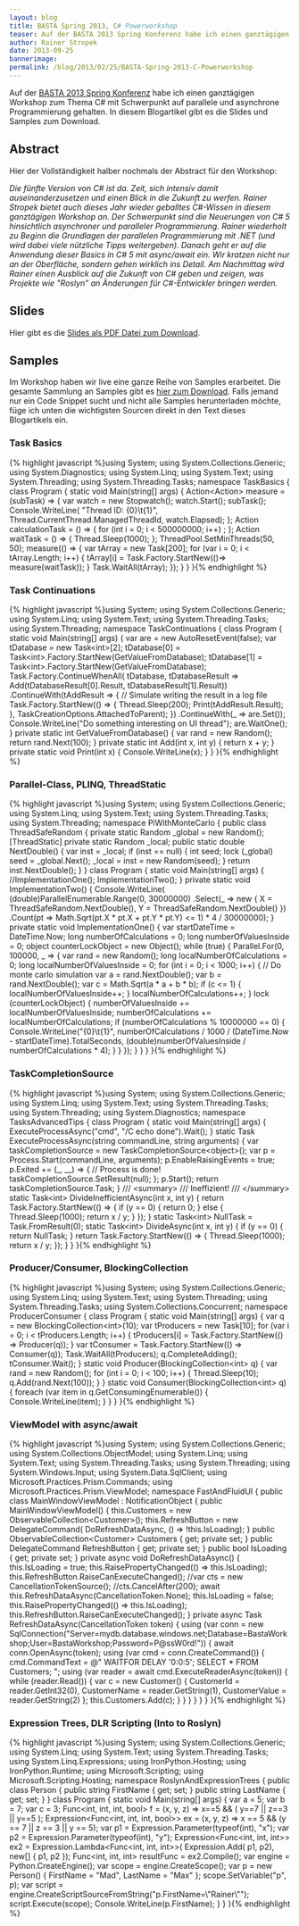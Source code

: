 ```yaml
---
layout: blog
title: BASTA Spring 2013, C# Powerworkshop
teaser: Auf der BASTA 2013 Spring Konferenz habe ich einen ganztägigen Workshop zum Thema C# mit Schwerpunkt auf parallele und asynchrone Programmierung gehalten. In diesem Blogartikel gibt es die Slides und Samples zum Download.
author: Rainer Stropek
date: 2013-09-25
bannerimage: 
permalink: /blog/2013/02/25/BASTA-Spring-2013-C-Powerworkshop
---
```


<p xmlns="http://www.w3.org/1999/xhtml">Auf der <a href="http://www.basta.net" title="BASTA Homepage" target="_blank">BASTA 2013 Spring Konferenz</a> habe ich einen ganztägigen Workshop zum Thema C# mit Schwerpunkt auf parallele und asynchrone Programmierung gehalten. In diesem Blogartikel gibt es die Slides und Samples zum Download.</p><h2 xmlns="http://www.w3.org/1999/xhtml">Abstract</h2><p xmlns="http://www.w3.org/1999/xhtml">Hier der Vollständigkeit halber nochmals der Abstract für den Workshop:</p><p xmlns="http://www.w3.org/1999/xhtml">
  <em>
    <span>Die fünfte Version von C# ist da. Zeit, sich intensiv damit auseinanderzusetzen und einen Blick in die Zukunft zu werfen. Rainer Stropek bietet auch dieses Jahr wieder geballtes C#-Wissen in diesem ganztägigen Workshop an. Der Schwerpunkt sind die Neuerungen von C# 5 hinsichtlich asynchroner und paralleler Programmierung. Rainer wiederholt zu Beginn die Grundlagen der parallelen Programmierung mit .NET (und wird dabei viele nützliche Tipps weitergeben). Danach geht er auf die Anwendung dieser Basics in C# 5 mit async/await ein. Wir kratzen nicht nur an der Oberfläche, sondern gehen wirklich ins Detail. Am Nachmittag wird Rainer einen Ausblick auf die Zukunft von C# geben und zeigen, was Projekte wie "Roslyn" an Änderungen für C#-Entwickler bringen werden.</span>
  </em>
</p><h2 xmlns="http://www.w3.org/1999/xhtml">Slides</h2><p xmlns="http://www.w3.org/1999/xhtml">Hier gibt es die <a href="{{site.baseurl}}/content/images/blog/2013/02/CSharp Powerworkshop BASTA Spring 2013 - Rainer Stropek.pdf" title="Slides als PDF Datei" target="_blank">Slides als PDF Datei zum Download</a>.</p><h2 xmlns="http://www.w3.org/1999/xhtml">Samples</h2><p xmlns="http://www.w3.org/1999/xhtml">Im Workshop haben wir live eine ganze Reihe von Samples erarbeitet. Die gesamte Sammlung an Samples gibt es <a href="{{site.baseurl}}/content/images/blog/2013/02/BastaCSharpWorkshopSamples.zip" title="Samples als ZIP Datei" target="_blank">hier zum Download</a>. Falls jemand nur ein Code Snippet sucht und nicht alle Samples herunterladen möchte, füge ich unten die wichtigsten Sourcen direkt in den Text dieses Blogartikels ein.</p><h3 xmlns="http://www.w3.org/1999/xhtml">Task Basics</h3>{% highlight javascript %}using System;&#xA;using System.Collections.Generic;&#xA;using System.Diagnostics;&#xA;using System.Linq;&#xA;using System.Text;&#xA;using System.Threading;&#xA;using System.Threading.Tasks;&#xA;&#xA;namespace TaskBasics&#xA;{&#xA;&#x9;class Program&#xA;&#x9;{&#xA;&#x9;&#x9;static void Main(string[] args)&#xA;&#x9;&#x9;{&#xA;&#x9;&#x9;&#x9;Action&lt;Action&gt; measure = (subTask) =&gt;&#xA;&#x9;&#x9;&#x9;&#x9;{&#xA;&#x9;&#x9;&#x9;&#x9;&#x9;var watch = new Stopwatch();&#xA;&#x9;&#x9;&#x9;&#x9;&#x9;watch.Start();&#xA;&#x9;&#x9;&#x9;&#x9;&#x9;subTask();&#xA;&#x9;&#x9;&#x9;&#x9;&#x9;Console.WriteLine(&#xA;&#x9;&#x9;&#x9;&#x9;&#x9;&#x9;&quot;Thread ID: {0}\t{1}&quot;,&#xA;&#x9;&#x9;&#x9;&#x9;&#x9;&#x9;Thread.CurrentThread.ManagedThreadId,&#xA;&#x9;&#x9;&#x9;&#x9;&#x9;&#x9;watch.Elapsed);&#xA;&#x9;&#x9;&#x9;&#x9;};&#xA;&#xA;&#x9;&#x9;&#x9;Action calculationTask = () =&gt;&#xA;&#x9;&#x9;&#x9;{&#xA;&#x9;&#x9;&#x9;&#x9;for (int i = 0; i &lt; 500000000; i++) ;&#xA;&#x9;&#x9;&#x9;};&#xA;&#x9;&#x9;&#x9;Action waitTask = () =&gt;&#xA;&#x9;&#x9;&#x9;{&#xA;&#x9;&#x9;&#x9;&#x9;Thread.Sleep(1000);&#xA;&#x9;&#x9;&#x9;};&#xA;&#xA;&#x9;&#x9;&#x9;ThreadPool.SetMinThreads(50, 50);&#xA;&#xA;&#x9;&#x9;&#x9;measure(() =&gt;&#xA;&#x9;&#x9;&#x9;&#x9;{&#xA;&#x9;&#x9;&#x9;&#x9;&#x9;var tArray = new Task[200];&#xA;&#x9;&#x9;&#x9;&#x9;&#x9;for (var i = 0; i &lt; tArray.Length; i++)&#xA;&#x9;&#x9;&#x9;&#x9;&#x9;{&#xA;&#x9;&#x9;&#x9;&#x9;&#x9;&#x9;tArray[i] = Task.Factory.StartNew(()=&gt; measure(waitTask));&#xA;&#x9;&#x9;&#x9;&#x9;&#x9;}&#xA;&#xA;&#x9;&#x9;&#x9;&#x9;&#x9;Task.WaitAll(tArray);&#xA;&#x9;&#x9;&#x9;&#x9;});&#xA;&#x9;&#x9;}&#xA;&#x9;}&#xA;}{% endhighlight %}<h3 xmlns="http://www.w3.org/1999/xhtml">Task Continuations</h3>{% highlight javascript %}using System;&#xA;using System.Collections.Generic;&#xA;using System.Linq;&#xA;using System.Text;&#xA;using System.Threading.Tasks;&#xA;using System.Threading;&#xA;&#xA;namespace TaskContinuations&#xA;{&#xA;&#x9;class Program&#xA;&#x9;{&#xA;&#x9;&#x9;static void Main(string[] args)&#xA;&#x9;&#x9;{&#xA;&#x9;&#x9;&#x9;var are = new AutoResetEvent(false);&#xA;&#xA;&#x9;&#x9;&#x9;var tDatabase = new Task&lt;int&gt;[2];&#xA;&#x9;&#x9;&#x9;tDatabase[0] = Task&lt;int&gt;.Factory.StartNew(GetValueFromDatabase);&#xA;&#x9;&#x9;&#x9;tDatabase[1] = Task&lt;int&gt;.Factory.StartNew(GetValueFromDatabase);&#xA;&#x9;&#x9;&#x9;Task.Factory.ContinueWhenAll(&#xA;&#x9;&#x9;&#x9;&#x9;&#x9;tDatabase,&#xA;&#x9;&#x9;&#x9;&#x9;&#x9;tDatabaseResult =&gt; Add(tDatabaseResult[0].Result, tDatabaseResult[1].Result))&#xA;&#x9;&#x9;&#x9;&#x9;.ContinueWith(tAddResult =&gt;&#xA;&#x9;&#x9;&#x9;&#x9;{&#xA;&#x9;&#x9;&#x9;&#x9;&#x9;// Simulate writing the result in a log file&#xA;&#x9;&#x9;&#x9;&#x9;&#x9;Task.Factory.StartNew(() =&gt;&#xA;&#x9;&#x9;&#x9;&#x9;&#x9;&#x9;{&#xA;&#x9;&#x9;&#x9;&#x9;&#x9;&#x9;&#x9;Thread.Sleep(200);&#xA;&#x9;&#x9;&#x9;&#x9;&#x9;&#x9;&#x9;Print(tAddResult.Result);&#xA;&#x9;&#x9;&#x9;&#x9;&#x9;&#x9;},&#xA;&#x9;&#x9;&#x9;&#x9;&#x9;&#x9;TaskCreationOptions.AttachedToParent);&#xA;&#x9;&#x9;&#x9;&#x9;})&#xA;&#x9;&#x9;&#x9;&#x9;.ContinueWith(_ =&gt; are.Set());&#xA;&#xA;&#x9;&#x9;&#x9;Console.WriteLine(&quot;Do something interesting on UI thread&quot;);&#xA;&#xA;&#x9;&#x9;&#x9;are.WaitOne();&#xA;&#x9;&#x9;}&#xA;&#xA;&#x9;&#x9;private static int GetValueFromDatabase()&#xA;&#x9;&#x9;{&#xA;&#x9;&#x9;&#x9;var rand = new Random();&#xA;&#x9;&#x9;&#x9;return rand.Next(100);&#xA;&#x9;&#x9;}&#xA;&#xA;&#x9;&#x9;private static int Add(int x, int y)&#xA;&#x9;&#x9;{&#xA;&#x9;&#x9;&#x9;return x + y;&#xA;&#x9;&#x9;}&#xA;&#xA;&#x9;&#x9;private static void Print(int x)&#xA;&#x9;&#x9;{&#xA;&#x9;&#x9;&#x9;Console.WriteLine(x);&#xA;&#x9;&#x9;}&#xA;&#x9;}&#xA;}{% endhighlight %}<h3 xmlns="http://www.w3.org/1999/xhtml">Parallel-Class, PLINQ, ThreadStatic</h3>{% highlight javascript %}using System;&#xA;using System.Collections.Generic;&#xA;using System.Linq;&#xA;using System.Text;&#xA;using System.Threading.Tasks;&#xA;using System.Threading;&#xA;&#xA;namespace PiWithMonteCarlo&#xA;{&#xA;&#x9;public class ThreadSafeRandom&#xA;&#x9;{&#xA;&#x9;&#x9;private static Random _global = new Random();&#xA;&#xA;&#x9;&#x9;[ThreadStatic]&#xA;&#x9;&#x9;private static Random _local;&#xA;&#xA;&#x9;&#x9;public static double NextDouble()&#xA;&#x9;&#x9;{&#xA;&#x9;&#x9;&#x9;var inst = _local;&#xA;&#x9;&#x9;&#x9;if (inst == null)&#xA;&#x9;&#x9;&#x9;{&#xA;&#x9;&#x9;&#x9;&#x9;int seed;&#xA;&#x9;&#x9;&#x9;&#x9;lock (_global) seed = _global.Next();&#xA;&#x9;&#x9;&#x9;&#x9;_local = inst = new Random(seed);&#xA;&#x9;&#x9;&#x9;}&#xA;&#xA;&#x9;&#x9;&#x9;return inst.NextDouble();&#xA;&#x9;&#x9;}&#xA;&#x9;}&#xA;&#xA;&#x9;class Program&#xA;&#x9;{&#xA;&#x9;&#x9;static void Main(string[] args)&#xA;&#x9;&#x9;{&#xA;&#x9;&#x9;&#x9;//ImplementationOne();&#xA;&#x9;&#x9;&#x9;ImplementationTwo();&#xA;&#x9;&#x9;}&#xA;&#xA;&#x9;&#x9;private static void ImplementationTwo()&#xA;&#x9;&#x9;{&#xA;&#x9;&#x9;&#x9;Console.WriteLine(&#xA;&#x9;&#x9;&#x9;&#x9;(double)ParallelEnumerable.Range(0, 30000000)&#xA;&#x9;&#x9;&#x9;&#x9;&#x9;.Select(_ =&gt; new { X = ThreadSafeRandom.NextDouble(), Y = ThreadSafeRandom.NextDouble() })&#xA;&#x9;&#x9;&#x9;&#x9;&#x9;.Count(pt =&gt; Math.Sqrt(pt.X * pt.X + pt.Y * pt.Y) &lt;= 1)&#xA;&#x9;&#x9;&#x9;&#x9;&#x9;* 4 / 30000000);&#xA;&#x9;&#x9;}&#xA;&#xA;&#x9;&#x9;private static void ImplementationOne()&#xA;&#x9;&#x9;{&#xA;&#x9;&#x9;&#x9;var startDateTime = DateTime.Now;&#xA;&#xA;&#x9;&#x9;&#x9;long numberOfCalculations = 0;&#xA;&#x9;&#x9;&#x9;long numberOfValuesInside = 0;&#xA;&#x9;&#x9;&#x9;object counterLockObject = new Object();&#xA;&#x9;&#x9;&#x9;while (true)&#xA;&#x9;&#x9;&#x9;{&#xA;&#x9;&#x9;&#x9;&#x9;Parallel.For(0, 100000, _ =&gt;&#xA;&#x9;&#x9;&#x9;&#x9;{&#xA;&#x9;&#x9;&#x9;&#x9;&#x9;var rand = new Random();&#xA;&#x9;&#x9;&#x9;&#x9;&#x9;long localNumberOfCalculations = 0;&#xA;&#x9;&#x9;&#x9;&#x9;&#x9;long localNumberOfValuesInside = 0;&#xA;&#x9;&#x9;&#x9;&#x9;&#x9;for (int i = 0; i &lt; 1000; i++)&#xA;&#x9;&#x9;&#x9;&#x9;&#x9;{&#xA;&#x9;&#x9;&#x9;&#x9;&#x9;&#x9;// Do monte carlo simulation&#xA;&#x9;&#x9;&#x9;&#x9;&#x9;&#x9;var a = rand.NextDouble();&#xA;&#x9;&#x9;&#x9;&#x9;&#x9;&#x9;var b = rand.NextDouble();&#xA;&#x9;&#x9;&#x9;&#x9;&#x9;&#x9;var c = Math.Sqrt(a * a + b * b);&#xA;&#xA;&#x9;&#x9;&#x9;&#x9;&#x9;&#x9;if (c &lt;= 1)&#xA;&#x9;&#x9;&#x9;&#x9;&#x9;&#x9;{&#xA;&#x9;&#x9;&#x9;&#x9;&#x9;&#x9;&#x9;localNumberOfValuesInside++;&#xA;&#x9;&#x9;&#x9;&#x9;&#x9;&#x9;}&#xA;&#xA;&#x9;&#x9;&#x9;&#x9;&#x9;&#x9;localNumberOfCalculations++;&#xA;&#x9;&#x9;&#x9;&#x9;&#x9;}&#xA;&#xA;&#x9;&#x9;&#x9;&#x9;&#x9;lock (counterLockObject)&#xA;&#x9;&#x9;&#x9;&#x9;&#x9;{&#xA;&#x9;&#x9;&#x9;&#x9;&#x9;&#x9;numberOfValuesInside += localNumberOfValuesInside;&#xA;&#x9;&#x9;&#x9;&#x9;&#x9;&#x9;numberOfCalculations += localNumberOfCalculations;&#xA;&#xA;&#x9;&#x9;&#x9;&#x9;&#x9;&#x9;if (numberOfCalculations % 10000000 == 0)&#xA;&#x9;&#x9;&#x9;&#x9;&#x9;&#x9;{&#xA;&#x9;&#x9;&#x9;&#x9;&#x9;&#x9;&#x9;Console.WriteLine(&quot;{0}\t{1}&quot;,&#xA;&#x9;&#x9;&#x9;&#x9;&#x9;&#x9;&#x9;&#x9;numberOfCalculations / 1000 / (DateTime.Now - startDateTime).TotalSeconds,&#xA;&#x9;&#x9;&#x9;&#x9;&#x9;&#x9;&#x9;&#x9;(double)numberOfValuesInside / numberOfCalculations * 4);&#xA;&#x9;&#x9;&#x9;&#x9;&#x9;&#x9;}&#xA;&#x9;&#x9;&#x9;&#x9;&#x9;}&#xA;&#x9;&#x9;&#x9;&#x9;});&#xA;&#x9;&#x9;&#x9;}&#xA;&#x9;&#x9;}&#xA;&#x9;}&#xA;}{% endhighlight %}<h3 xmlns="http://www.w3.org/1999/xhtml">TaskCompletionSource</h3>{% highlight javascript %}using System;&#xA;using System.Collections.Generic;&#xA;using System.Linq;&#xA;using System.Text;&#xA;using System.Threading.Tasks;&#xA;using System.Threading;&#xA;using System.Diagnostics;&#xA;&#xA;namespace TasksAdvancedTips&#xA;{&#xA;&#x9;class Program&#xA;&#x9;{&#xA;&#x9;&#x9;static void Main(string[] args)&#xA;&#x9;&#x9;{&#xA;&#x9;&#x9;&#x9;ExecuteProcessAsync(&quot;cmd&quot;, &quot;/C echo done&quot;).Wait();&#xA;&#x9;&#x9;}&#xA;&#xA;&#x9;&#x9;static Task ExecuteProcessAsync(string commandLine, string arguments)&#xA;&#x9;&#x9;{&#xA;&#x9;&#x9;&#x9;var taskCompletionSource = new TaskCompletionSource&lt;object&gt;();&#xA;&#x9;&#x9;&#x9;var p = Process.Start(commandLine, arguments);&#xA;&#x9;&#x9;&#x9;p.EnableRaisingEvents = true;&#xA;&#x9;&#x9;&#x9;p.Exited += (_, __) =&gt;&#xA;&#x9;&#x9;&#x9;&#x9;{&#xA;&#x9;&#x9;&#x9;&#x9;&#x9;// Process is done!&#xA;&#x9;&#x9;&#x9;&#x9;&#x9;taskCompletionSource.SetResult(null);&#xA;&#x9;&#x9;&#x9;&#x9;};&#xA;&#x9;&#x9;&#x9;p.Start();&#xA;&#x9;&#x9;&#x9;return taskCompletionSource.Task;&#xA;&#x9;&#x9;}&#xA;&#xA;&#x9;&#x9;/// &lt;summary&gt;&#xA;&#x9;&#x9;/// Ineffizient!&#xA;&#x9;&#x9;/// &lt;/summary&gt;&#xA;&#x9;&#x9;static Task&lt;int&gt; DivideInefficientAsync(int x, int y)&#xA;&#x9;&#x9;{&#xA;&#x9;&#x9;&#x9;return Task.Factory.StartNew(() =&gt;&#xA;&#x9;&#x9;&#x9;&#x9;{&#xA;&#x9;&#x9;&#x9;&#x9;&#x9;if (y == 0)&#xA;&#x9;&#x9;&#x9;&#x9;&#x9;{&#xA;&#x9;&#x9;&#x9;&#x9;&#x9;&#x9;return 0;&#xA;&#x9;&#x9;&#x9;&#x9;&#x9;}&#xA;&#x9;&#x9;&#x9;&#x9;&#x9;else&#xA;&#x9;&#x9;&#x9;&#x9;&#x9;{&#xA;&#x9;&#x9;&#x9;&#x9;&#x9;&#x9;Thread.Sleep(1000);&#xA;&#x9;&#x9;&#x9;&#x9;&#x9;&#x9;return x / y;&#xA;&#x9;&#x9;&#x9;&#x9;&#x9;}&#xA;&#x9;&#x9;&#x9;&#x9;});&#xA;&#x9;&#x9;}&#xA;&#xA;&#x9;&#x9;static Task&lt;int&gt; NullTask = Task.FromResult(0);&#xA;&#x9;&#x9;static Task&lt;int&gt; DivideAsync(int x, int y)&#xA;&#x9;&#x9;{&#xA;&#x9;&#x9;&#x9;if (y == 0)&#xA;&#x9;&#x9;&#x9;{&#xA;&#x9;&#x9;&#x9;&#x9;return NullTask;&#xA;&#x9;&#x9;&#x9;}&#xA;&#x9;&#x9;&#x9;return Task.Factory.StartNew(() =&gt;&#xA;&#x9;&#x9;&#x9;{&#xA;&#x9;&#x9;&#x9;&#x9;Thread.Sleep(1000);&#xA;&#x9;&#x9;&#x9;&#x9;return x / y;&#xA;&#x9;&#x9;&#x9;});&#xA;&#x9;&#x9;}&#xA;&#x9;}&#xA;}{% endhighlight %}<h3 xmlns="http://www.w3.org/1999/xhtml">Producer/Consumer, BlockingCollection</h3>{% highlight javascript %}using System;&#xA;using System.Collections.Generic;&#xA;using System.Linq;&#xA;using System.Text;&#xA;using System.Threading;&#xA;using System.Threading.Tasks;&#xA;using System.Collections.Concurrent;&#xA;&#xA;namespace ProducerConsumer&#xA;{&#xA;&#x9;class Program&#xA;&#x9;{&#xA;&#x9;&#x9;static void Main(string[] args)&#xA;&#x9;&#x9;{&#xA;&#x9;&#x9;&#x9;var q = new BlockingCollection&lt;int&gt;(10);&#xA;&#xA;&#x9;&#x9;&#x9;var tProducers = new Task[10];&#xA;&#x9;&#x9;&#x9;for (var i = 0; i &lt; tProducers.Length; i++)&#xA;&#x9;&#x9;&#x9;{&#xA;&#x9;&#x9;&#x9;&#x9;tProducers[i] = Task.Factory.StartNew(() =&gt; Producer(q));&#xA;&#x9;&#x9;&#x9;}&#xA;&#x9;&#x9;&#x9;var tConsumer = Task.Factory.StartNew(() =&gt; Consumer(q));&#xA;&#xA;&#x9;&#x9;&#x9;Task.WaitAll(tProducers);&#xA;&#x9;&#x9;&#x9;q.CompleteAdding();&#xA;&#xA;&#x9;&#x9;&#x9;tConsumer.Wait();&#xA;&#x9;&#x9;}&#xA;&#xA;&#x9;&#x9;static void Producer(BlockingCollection&lt;int&gt; q)&#xA;&#x9;&#x9;{&#xA;&#x9;&#x9;&#x9;var rand = new Random();&#xA;&#x9;&#x9;&#x9;for (int i = 0; i &lt; 100; i++)&#xA;&#x9;&#x9;&#x9;{&#xA;&#x9;&#x9;&#x9;&#x9;Thread.Sleep(10);&#xA;&#x9;&#x9;&#x9;&#x9;q.Add(rand.Next(100));&#xA;&#x9;&#x9;&#x9;}&#xA;&#x9;&#x9;}&#xA;&#xA;&#x9;&#x9;static void Consumer(BlockingCollection&lt;int&gt; q)&#xA;&#x9;&#x9;{&#xA;&#x9;&#x9;&#x9;foreach (var item in q.GetConsumingEnumerable())&#xA;&#x9;&#x9;&#x9;{&#xA;&#x9;&#x9;&#x9;&#x9;Console.WriteLine(item);&#xA;&#x9;&#x9;&#x9;}&#xA;&#x9;&#x9;}&#xA;&#x9;}&#xA;}{% endhighlight %}<h3 xmlns="http://www.w3.org/1999/xhtml">ViewModel with async/await</h3>{% highlight javascript %}using System;&#xA;using System.Collections.Generic;&#xA;using System.Collections.ObjectModel;&#xA;using System.Linq;&#xA;using System.Text;&#xA;using System.Threading.Tasks;&#xA;using System.Threading;&#xA;using System.Windows.Input;&#xA;using System.Data.SqlClient;&#xA;using Microsoft.Practices.Prism.Commands;&#xA;using Microsoft.Practices.Prism.ViewModel;&#xA;&#xA;namespace FastAndFluidUI&#xA;{&#xA;&#x9;public class MainWindowViewModel : NotificationObject&#xA;&#x9;{&#xA;&#x9;&#x9;public MainWindowViewModel()&#xA;&#x9;&#x9;{&#xA;&#x9;&#x9;&#x9;this.Customers = new ObservableCollection&lt;Customer&gt;();&#xA;&#xA;&#x9;&#x9;&#x9;this.RefreshButton = new DelegateCommand(&#xA;&#x9;&#x9;&#x9;&#x9;DoRefreshDataAsync,&#xA;&#x9;&#x9;&#x9;&#x9;() =&gt; !this.IsLoading);&#xA;&#x9;&#x9;}&#xA;&#xA;&#x9;&#x9;public ObservableCollection&lt;Customer&gt; Customers { get; private set; }&#xA;&#xA;&#x9;&#x9;public DelegateCommand RefreshButton { get; private set; }&#xA;&#xA;&#x9;&#x9;public bool IsLoading { get; private set; }&#xA;&#xA;&#x9;&#x9;private async void DoRefreshDataAsync()&#xA;&#x9;&#x9;{&#xA;&#x9;&#x9;&#x9;this.IsLoading = true;&#xA;&#x9;&#x9;&#x9;this.RaisePropertyChanged(() =&gt; this.IsLoading);&#xA;&#x9;&#x9;&#x9;this.RefreshButton.RaiseCanExecuteChanged();&#xA;&#xA;&#x9;&#x9;&#x9;//var cts = new CancellationTokenSource();&#xA;&#x9;&#x9;&#x9;//cts.CancelAfter(200);&#xA;&#x9;&#x9;&#x9;await this.RefreshDataAsync(CancellationToken.None);&#xA;&#xA;&#x9;&#x9;&#x9;this.IsLoading = false;&#xA;&#x9;&#x9;&#x9;this.RaisePropertyChanged(() =&gt; this.IsLoading);&#xA;&#x9;&#x9;&#x9;this.RefreshButton.RaiseCanExecuteChanged();&#xA;&#x9;&#x9;}&#xA;&#xA;&#x9;&#x9;private async Task RefreshDataAsync(CancellationToken token)&#xA;&#x9;&#x9;{&#xA;&#x9;&#x9;&#x9;using (var conn = new SqlConnection(&quot;Server=mydb.database.windows.net;Database=BastaWorkshop;User=BastaWorkshop;Password=P@ssW0rd!&quot;))&#xA;&#x9;&#x9;&#x9;{&#xA;&#x9;&#x9;&#x9;&#x9;await conn.OpenAsync(token);&#xA;&#x9;&#x9;&#x9;&#x9;using (var cmd = conn.CreateCommand())&#xA;&#x9;&#x9;&#x9;&#x9;{&#xA;&#x9;&#x9;&#x9;&#x9;&#x9;cmd.CommandText = @&quot;&#xA;WAITFOR DELAY '0:0:5';&#xA;SELECT * FROM Customers;&#xA;&quot;;&#xA;&#x9;&#x9;&#x9;&#x9;&#x9;using (var reader = await cmd.ExecuteReaderAsync(token))&#xA;&#x9;&#x9;&#x9;&#x9;&#x9;{&#xA;&#x9;&#x9;&#x9;&#x9;&#x9;&#x9;while (reader.Read())&#xA;&#x9;&#x9;&#x9;&#x9;&#x9;&#x9;{&#xA;&#x9;&#x9;&#x9;&#x9;&#x9;&#x9;&#x9;var c = new Customer()&#xA;&#x9;&#x9;&#x9;&#x9;&#x9;&#x9;&#x9;&#x9;{&#xA;&#x9;&#x9;&#x9;&#x9;&#x9;&#x9;&#x9;&#x9;&#x9;CustomerId = reader.GetInt32(0),&#xA;&#x9;&#x9;&#x9;&#x9;&#x9;&#x9;&#x9;&#x9;&#x9;CustomerName = reader.GetString(1),&#xA;&#x9;&#x9;&#x9;&#x9;&#x9;&#x9;&#x9;&#x9;&#x9;CustomerValue = reader.GetString(2)&#xA;&#x9;&#x9;&#x9;&#x9;&#x9;&#x9;&#x9;&#x9;};&#xA;&#x9;&#x9;&#x9;&#x9;&#x9;&#x9;&#x9;this.Customers.Add(c);&#xA;&#x9;&#x9;&#x9;&#x9;&#x9;&#x9;}&#xA;&#x9;&#x9;&#x9;&#x9;&#x9;}&#xA;&#x9;&#x9;&#x9;&#x9;}&#xA;&#x9;&#x9;&#x9;}&#xA;&#x9;&#x9;}&#xA;&#x9;}&#xA;}{% endhighlight %}<h3 xmlns="http://www.w3.org/1999/xhtml">Expression Trees, DLR Scripting (Into to Roslyn)</h3>{% highlight javascript %}using System;&#xA;using System.Collections.Generic;&#xA;using System.Linq;&#xA;using System.Text;&#xA;using System.Threading.Tasks;&#xA;using System.Linq.Expressions;&#xA;using IronPython.Hosting;&#xA;using IronPython.Runtime;&#xA;using Microsoft.Scripting;&#xA;using Microsoft.Scripting.Hosting; &#xA;&#xA;namespace RoslynAndExpressionTrees&#xA;{&#xA;&#x9;public class Person&#xA;&#x9;{&#xA;&#x9;&#x9;public string FirstName { get; set; }&#xA;&#x9;&#x9;public string LastName { get; set; }&#xA;&#x9;}&#xA;&#xA;&#x9;class Program&#xA;&#x9;{&#xA;&#x9;&#x9;static void Main(string[] args)&#xA;&#x9;&#x9;{&#xA;&#x9;&#x9;&#x9;var a = 5;&#xA;&#x9;&#x9;&#x9;var b = 7;&#xA;&#x9;&#x9;&#x9;var c = 3;&#xA;&#xA;&#x9;&#x9;&#x9;Func&lt;int, int, int, bool&gt; f = (x, y, z) =&gt;&#xA;&#x9;&#x9;&#x9;&#x9;x==5 &amp;&amp; ( y==7 || z==3 || y==5 );&#xA;&#xA;&#x9;&#x9;&#x9;Expression&lt;Func&lt;int, int, int, bool&gt;&gt; ex = (x, y, z) =&gt;&#xA;&#x9;&#x9;&#x9;&#x9;x == 5 &amp;&amp; (y == 7 || z == 3 || y == 5);&#xA;&#xA;&#x9;&#x9;&#x9;var p1 = Expression.Parameter(typeof(int), &quot;x&quot;);&#xA;&#x9;&#x9;&#x9;var p2 = Expression.Parameter(typeof(int), &quot;y&quot;);&#xA;&#x9;&#x9;&#x9;Expression&lt;Func&lt;int, int, int&gt;&gt; ex2 =&#xA;&#x9;&#x9;&#x9;&#x9;Expression.Lambda&lt;Func&lt;int, int, int&gt;&gt;(&#xA;&#x9;&#x9;&#x9;&#x9;&#x9;Expression.Add(&#xA;&#x9;&#x9;&#x9;&#x9;&#x9;&#x9;p1,&#xA;&#x9;&#x9;&#x9;&#x9;&#x9;&#x9;p2),&#xA;&#x9;&#x9;&#x9;&#x9;&#x9;new[] { p1, p2 });&#xA;&#x9;&#x9;&#x9;Func&lt;int, int, int&gt; resultFunc = ex2.Compile();&#xA;&#xA;&#x9;&#x9;&#x9;var engine = Python.CreateEngine();&#xA;&#x9;&#x9;&#x9;var scope = engine.CreateScope();&#xA;&#x9;&#x9;&#x9;var p = new Person() { FirstName = &quot;Mad&quot;, LastName = &quot;Max&quot; };&#xA;&#x9;&#x9;&#x9;scope.SetVariable(&quot;p&quot;, p);&#xA;&#x9;&#x9;&#x9;var script = engine.CreateScriptSourceFromString(&quot;p.FirstName=\&quot;Rainer\&quot;&quot;);&#xA;&#x9;&#x9;&#x9;script.Execute(scope);&#xA;&#xA;&#x9;&#x9;&#x9;Console.WriteLine(p.FirstName);&#xA;&#x9;&#x9;}&#xA;&#x9;}&#xA;}{% endhighlight %}